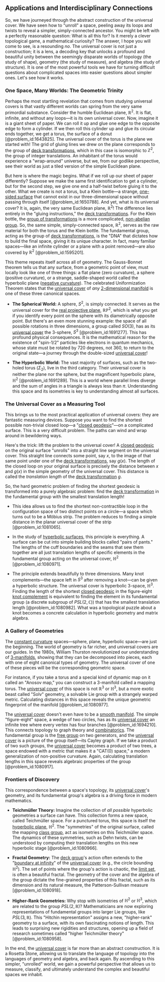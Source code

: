## Applications and Interdisciplinary Connections

So, we have journeyed through the abstract construction of the universal cover. We have seen how to "unroll" a space, peeling away its loops and twists to reveal a simpler, simply-connected ancestor. You might be left with a perfectly reasonable question: What is all this for? Is it merely a clever topological game, a mathematical curiosity? The answer, I hope you will come to see, is a resounding *no*. The universal cover is not just a construction; it is a lens, a decoding key that unlocks a profound and beautiful unity between the seemingly disparate worlds of topology (the study of shape), geometry (the study of measure), and algebra (the study of structure). It is one of the most powerful tools we have for turning difficult questions about complicated spaces into easier questions about simpler ones. Let's see how it works.

### One Space, Many Worlds: The Geometric Trinity

Perhaps the most startling revelation that comes from studying universal covers is that vastly different worlds can spring from the very same primordial substance. Consider the humble Euclidean plane, $\mathbb{R}^2$. It is flat, infinite, and without any loops—it is its own universal cover. Now, imagine it is a giant sheet of paper. We can roll it up and glue one edge to the opposite edge to form a cylinder. If we then roll this cylinder up and glue its circular ends together, we get a torus, the surface of a donut [@problem_id:1643825]. The universal cover of the torus is the plane we started with! The grid of gluing lines we drew on the plane corresponds to the group of [deck transformations](@article_id:153543), which in this case is isomorphic to $\mathbb{Z}^2$, the group of integer translations. An inhabitant of the torus would experience a "wrap-around" universe, but we, from our godlike perspective, see their world as just a tiled version of the simple Euclidean plane.

But here is where the magic begins. What if we roll up our sheet of paper differently? Suppose we make the same first identification to get a cylinder, but for the second step, we give one end a half-twist before gluing it to the other. What we create is not a torus, but a Klein bottle—a strange, [one-sided surface](@article_id:151641) that cannot exist in our three-dimensional space without passing through itself [@problem_id:1650788]. And yet, what is its universal cover? It is, again, the very same Euclidean plane, $\mathbb{R}^2$! The difference lies entirely in the "gluing instructions," the [deck transformations](@article_id:153543). For the Klein bottle, the [group of transformations](@article_id:174076) is a more complicated, [non-abelian group](@article_id:144297). So, the same simple, simply-connected space, $\mathbb{R}^2$, serves as the raw material for both the torus and the Klein bottle. The fundamental group, acting as the group of [deck transformations](@article_id:153543), is the "DNA" that dictates how to build the final space, giving it its unique character. In fact, many familiar spaces—like an infinite cylinder or a plane with a point removed—are also covered by $\mathbb{R}^2$ [@problem_id:1595201].

This theme repeats itself across all of geometry. The Gauss-Bonnet theorem tells us that any surface, from a geometric point of view, must locally look like one of three things: a flat plane (zero curvature), a sphere (positive curvature), or a strange, saddle-shaped world called the hyperbolic plane ([negative curvature](@article_id:158841)). The celebrated Uniformization Theorem states that the [universal cover](@article_id:150648) of *any* [2-dimensional manifold](@article_id:266956) is one of these three canonical spaces.
*   **The Spherical World:** A sphere, $S^2$, is simply connected. It serves as the universal cover for the [real projective plane](@article_id:149870), $\mathbb{RP}^2$, which is what you get if you identify every point on the sphere with its diametrically opposite point. But there's an even more stunning example: the space of all possible rotations in three dimensions, a group called $SO(3)$, has as its [universal cover](@article_id:150648) the 3-sphere, $S^3$ [@problem_id:1691277]. This has profound physical consequences. It is the mathematical reason for the existence of "spin-1/2" particles like electrons in quantum mechanics, whose state must be rotated by $720$ degrees, not $360$, to return to the original state—a journey through the double-sized [universal cover](@article_id:150648)!

*   **The Hyperbolic World:** The vast majority of surfaces, such as the two-holed torus ($\Sigma_2$), live in the third category. Their universal cover is neither the plane nor the sphere, but the magnificent hyperbolic plane, $\mathbb{H}^2$ [@problem_id:1691289]. This is a world where parallel lines diverge and the sum of angles in a triangle is always less than $\pi$. Understanding this space and its isometries is key to understanding almost all surfaces.

### The Universal Cover as a Measuring Tool

This brings us to the most practical application of universal covers: they are fantastic measuring devices. Suppose you want to find the shortest possible non-trivial closed loop—a "[closed geodesic](@article_id:186491)"—on a complicated surface. This is a very difficult problem. The paths can wind and wrap around in bewildering ways.

Here's the trick: lift the problem to the universal cover! A [closed geodesic](@article_id:186491) on the original surface "unrolls" into a straight line segment on the universal cover. This straight line connects some point, say $x$, to the image of that same point under one of the [deck transformations](@article_id:153543), say $g(x)$. The length of the closed loop on your original surface is precisely the distance between $x$ and $g(x)$ in the simple geometry of the universal cover. This distance is called the *translation length* of the [deck transformation](@article_id:155863) $g$.

So, the hard geometric problem of finding the shortest geodesic is transformed into a purely algebraic problem: find the [deck transformation](@article_id:155863) in the fundamental group with the smallest translation length!

*   This idea allows us to find the shortest non-contractible loop in the configuration space of two distinct points on a circle—a space which turns out to be a Möbius strip. The problem reduces to finding a simple distance in the planar universal cover of the strip [@problem_id:1081065].

*   In the study of [hyperbolic surfaces](@article_id:185466), this principle is everything. A surface can be cut into simple building blocks called "pairs of pants." The lengths of the cuff boundaries and the seams that sew them together are all just translation lengths of specific elements in the fundamental group acting on the universal cover, $\mathbb{H}^2$ [@problem_id:1080971].

*   The principle extends beautifully to three dimensions. Many knot complements—the space left in $S^3$ after removing a knot—can be given a hyperbolic structure. The universal cover is hyperbolic 3-space, $\mathbb{H}^3$. Finding the length of the shortest [closed geodesic](@article_id:186491) in the figure-eight [knot complement](@article_id:264495) is equivalent to finding the element in its fundamental group (a discrete subgroup of $PSL(2, \mathbb{C})$) that has the smallest translation length [@problem_id:1080982]. What was a topological puzzle about a knot becomes a concrete calculation in hyperbolic geometry and matrix algebra.

### A Gallery of Geometries

The [constant curvature](@article_id:161628) spaces—sphere, plane, hyperbolic space—are just the beginning. The world of geometry is far richer, and universal covers are our guides. In the 1980s, William Thurston revolutionized our understanding of [3-manifolds](@article_id:198532), showing that they can be decomposed into pieces, each with one of eight canonical types of geometry. The universal cover of one of these pieces will be the corresponding geometric space.

For instance, if you take a torus and a special kind of dynamic map on it called an "Anosov map," you can construct a 3-manifold called a mapping torus. The [universal cover](@article_id:150648) of this space is not $\mathbb{R}^3$ or $\mathbb{H}^3$, but a more exotic beast called "Solv" geometry, a solvable Lie group with a strangely warped metric. Calculating distances in this space reveals the unique geometric fingerprint of the manifold [@problem_id:1080977].

The [universal cover](@article_id:150648) doesn't even have to be a [smooth manifold](@article_id:156070). The simple "figure-eight" space, a wedge of two circles, has as its [universal cover](@article_id:150648) an infinite tree where every vertex has four branches [@problem_id:1694210]. This connects topology to graph theory and [combinatorics](@article_id:143849). The fundamental group is the [free group](@article_id:143173) on two generators, and the [universal cover](@article_id:150648) is a picture of the group itself—its Cayley graph. If we take a product of two such groups, the [universal cover](@article_id:150648) becomes a product of two trees, a space endowed with a metric that makes it a "CAT(0) space," a modern generalization of non-positive curvature. Again, calculating translation lengths in this space reveals algebraic properties of the group [@problem_id:1080917].

### Frontiers of Discovery

This correspondence between a space's topology, its [universal cover](@article_id:150648)'s geometry, and its fundamental group's algebra is a driving force in modern mathematics.

*   **Teichmüller Theory:** Imagine the collection of *all possible* hyperbolic geometries a surface can have. This collection forms a new space, called Teichmüller space. For a punctured torus, this space is itself the [hyperbolic plane](@article_id:261222), $\mathbb{H}^2$. The "symmetries" of the original surface, called the mapping [class group](@article_id:204231), act as isometries on this Teichmüller space. The dynamics of these symmetries, such as Dehn twists, can be understood by computing their translation lengths on this new hyperbolic stage [@problem_id:1080966].

*   **Fractal Geometry:** The [deck group](@article_id:273293)'s action often extends to the "[boundary at infinity](@article_id:633974)" of the [universal cover](@article_id:150648) (e.g., the circle bounding $\mathbb{H}^2$). The set of points where the group's action is chaotic, the [limit set](@article_id:138132), is often a beautiful fractal. The geometry of the cover and the algebra of the group dictate the fine-grained properties of this fractal, such as its dimension and its natural measure, the Patterson-Sullivan measure [@problem_id:1080918].

*   **Higher-Rank Geometries:** Why stop with isometries of $\mathbb{H}^2$ or $\mathbb{H}^3$, which are related to the group $PSL(2,\mathbb{R})$? Mathematicians are now exploring representations of fundamental groups into larger Lie groups, like $PSL(3,\mathbb{R})$. This "Hitchin representation" assigns a new, "higher-rank" geometry to a surface, with its own fascinating notions of length. This leads to surprising new rigidities and structures, opening up a field of research sometimes called "higher Teichmüller theory" [@problem_id:1080958].

In the end, the [universal cover](@article_id:150648) is far more than an abstract construction. It is a Rosetta Stone, allowing us to translate the language of topology into the languages of geometry and algebra, and back again. By ascending to this simpler, "unrolled" world, we gain a powerful perspective that allows us to measure, classify, and ultimately understand the complex and beautiful spaces we inhabit.
